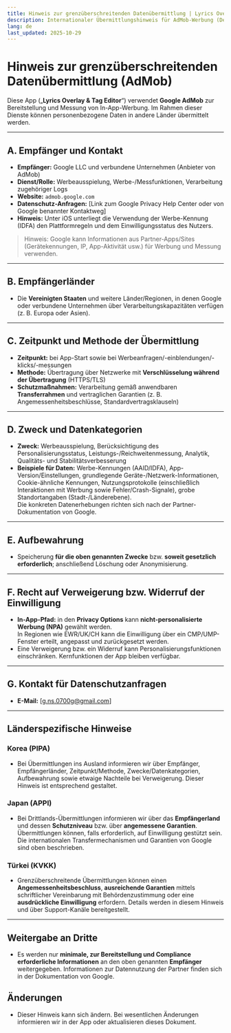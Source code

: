 ```yaml
---
title: Hinweis zur grenzüberschreitenden Datenübermittlung | Lyrics Overlay & Tag Editor
description: Internationaler Übermittlungshinweis für AdMob-Werbung (Deutsch)
lang: de
last_updated: 2025-10-29
---
```


# Hinweis zur grenzüberschreitenden Datenübermittlung (AdMob)

Diese App („**Lyrics Overlay & Tag Editor**“) verwendet **Google AdMob** zur Bereitstellung und Messung von In-App-Werbung. Im Rahmen dieser Dienste können personenbezogene Daten in andere Länder übermittelt werden.

---

## A. Empfänger und Kontakt
- **Empfänger:** Google LLC und verbundene Unternehmen (Anbieter von AdMob)  
- **Dienst/Rolle:** Werbeausspielung, Werbe-/Messfunktionen, Verarbeitung zugehöriger Logs  
- **Website:** `admob.google.com`  
- **Datenschutz-Anfragen:** [Link zum Google Privacy Help Center oder von Google benannter Kontaktweg]  
- **Hinweis:** Unter iOS unterliegt die Verwendung der Werbe-Kennung (IDFA) den Plattformregeln und dem Einwilligungsstatus des Nutzers.

> Hinweis: Google kann Informationen aus Partner-Apps/Sites (Gerätekennungen, IP, App-Aktivität usw.) für Werbung und Messung verwenden.

---

## B. Empfängerländer
- Die **Vereinigten Staaten** und weitere Länder/Regionen, in denen Google oder verbundene Unternehmen über Verarbeitungskapazitäten verfügen (z. B. Europa oder Asien).

---

## C. Zeitpunkt und Methode der Übermittlung
- **Zeitpunkt:** bei App-Start sowie bei Werbeanfragen/-einblendungen/-klicks/-messungen  
- **Methode:** Übertragung über Netzwerke mit **Verschlüsselung während der Übertragung** (HTTPS/TLS)  
- **Schutzmaßnahmen:** Verarbeitung gemäß anwendbaren **Transferrahmen** und vertraglichen Garantien (z. B. Angemessenheitsbeschlüsse, Standardvertragsklauseln)

---

## D. Zweck und Datenkategorien
- **Zweck:** Werbeausspielung, Berücksichtigung des Personalisierungsstatus, Leistungs-/Reichweitenmessung, Analytik, Qualitäts- und Stabilitätsverbesserung  
- **Beispiele für Daten:** Werbe-Kennungen (AAID/IDFA), App-Version/Einstellungen, grundlegende Geräte-/Netzwerk-Informationen, Cookie-ähnliche Kennungen, Nutzungsprotokolle (einschließlich Interaktionen mit Werbung sowie Fehler/Crash-Signale), grobe Standortangaben (Stadt-/Länderebene).  
  Die konkreten Datenerhebungen richten sich nach der Partner-Dokumentation von Google.

---

## E. Aufbewahrung
- Speicherung **für die oben genannten Zwecke** bzw. **soweit gesetzlich erforderlich**; anschließend Löschung oder Anonymisierung.

---

## F. Recht auf Verweigerung bzw. Widerruf der Einwilligung
- **In-App-Pfad:** in den **Privacy Options** kann **nicht-personalisierte Werbung (NPA)** gewählt werden.  
  In Regionen wie EWR/UK/CH kann die Einwilligung über ein CMP/UMP-Fenster erteilt, angepasst und zurückgesetzt werden.  
- Eine Verweigerung bzw. ein Widerruf kann Personalisierungsfunktionen einschränken. Kernfunktionen der App bleiben verfügbar.

---

## G. Kontakt für Datenschutzanfragen
- **E-Mail:** [g.ns.0700g@gmail.com]

---

## Länderspezifische Hinweise

### Korea (PIPA)
- Bei Übermittlungen ins Ausland informieren wir über Empfänger, Empfängerländer, Zeitpunkt/Methode, Zwecke/Datenkategorien, Aufbewahrung sowie etwaige Nachteile bei Verweigerung. Dieser Hinweis ist entsprechend gestaltet.

### Japan (APPI)
- Bei Drittlands-Übermittlungen informieren wir über das **Empfängerland** und dessen **Schutzniveau** bzw. über **angemessene Garantien**. Übermittlungen können, falls erforderlich, auf Einwilligung gestützt sein. Die internationalen Transfermechanismen und Garantien von Google sind oben beschrieben.

### Türkei (KVKK)
- Grenzüberschreitende Übermittlungen können einen **Angemessenheitsbeschluss**, **ausreichende Garantien** mittels schriftlicher Vereinbarung mit Behördenzustimmung oder eine **ausdrückliche Einwilligung** erfordern. Details werden in diesem Hinweis und über Support-Kanäle bereitgestellt.

---

## Weitergabe an Dritte
- Es werden nur **minimale, zur Bereitstellung und Compliance erforderliche Informationen** an den oben genannten **Empfänger** weitergegeben. Informationen zur Datennutzung der Partner finden sich in der Dokumentation von Google.

## Änderungen
- Dieser Hinweis kann sich ändern. Bei wesentlichen Änderungen informieren wir in der App oder aktualisieren dieses Dokument.


